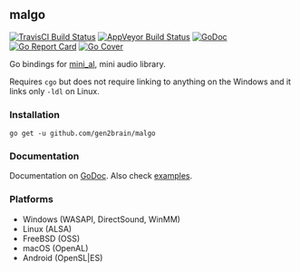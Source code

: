 ## malgo
[![TravisCI Build Status](https://travis-ci.org/gen2brain/malgo.svg?branch=master)](https://travis-ci.org/gen2brain/malgo) 
[![AppVeyor Build Status](https://ci.appveyor.com/api/projects/status/eofqkk271yjd3s3g?svg=true)](https://ci.appveyor.com/project/gen2brain/malgo)
[![GoDoc](https://godoc.org/github.com/gen2brain/malgo?status.svg)](https://godoc.org/github.com/gen2brain/malgo) 
[![Go Report Card](https://goreportcard.com/badge/github.com/gen2brain/malgo?branch=master)](https://goreportcard.com/report/github.com/gen2brain/malgo) 
[![Go Cover](http://gocover.io/_badge/github.com/gen2brain/malgo)](http://gocover.io/github.com/gen2brain/malgo)

Go bindings for [mini_al](https://github.com/dr-soft/mini_al), mini audio library.

Requires `cgo` but does not require linking to anything on the Windows and it links only `-ldl` on Linux.

### Installation

    go get -u github.com/gen2brain/malgo

### Documentation

Documentation on [GoDoc](https://godoc.org/github.com/gen2brain/malgo). Also check [examples](https://github.com/gen2brain/malgo/tree/master/examples).

### Platforms

* Windows (WASAPI, DirectSound, WinMM)
* Linux (ALSA)
* FreeBSD (OSS)
* macOS (OpenAL)
* Android (OpenSL|ES)
